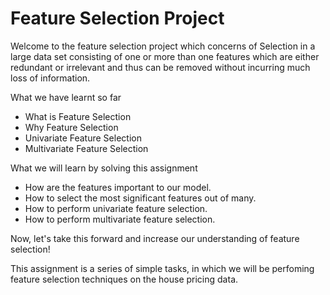 # Feature Selection Project 

Welcome to the feature selection project which concerns of Selection
in a large data set consisting of one or more than one features which are either redundant or irrelevant
and thus can be removed without incurring much loss of information.

What we have learnt so far 

* What is Feature Selection
* Why Feature Selection
* Univariate Feature Selection
* Multivariate Feature Selection


What we will learn by solving this assignment

* How are the features important to our model.
* How to select the most significant features out of many.
* How to perform univariate feature selection.
* How to perform multivariate feature selection.

Now, let's take this forward and increase our understanding of feature selection!

This assignment is a series of simple tasks, in which we will be perfoming feature selection techniques on the house pricing data.